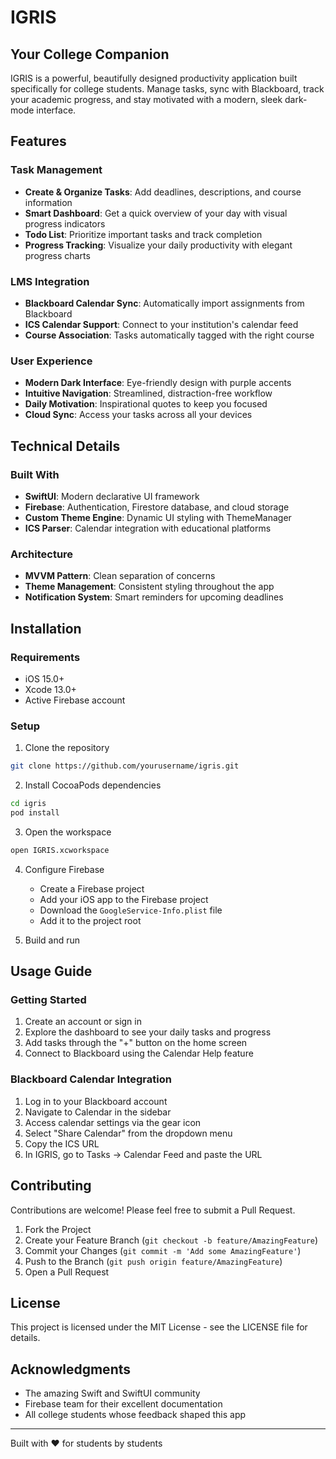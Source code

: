 # IGRIS

## Your College Companion

IGRIS is a powerful, beautifully designed productivity application built specifically for college students. Manage tasks, sync with Blackboard, track your academic progress, and stay motivated with a modern, sleek dark-mode interface.

## Features

### Task Management
- **Create & Organize Tasks**: Add deadlines, descriptions, and course information
- **Smart Dashboard**: Get a quick overview of your day with visual progress indicators
- **Todo List**: Prioritize important tasks and track completion
- **Progress Tracking**: Visualize your daily productivity with elegant progress charts

### LMS Integration
- **Blackboard Calendar Sync**: Automatically import assignments from Blackboard
- **ICS Calendar Support**: Connect to your institution's calendar feed
- **Course Association**: Tasks automatically tagged with the right course

### User Experience
- **Modern Dark Interface**: Eye-friendly design with purple accents
- **Intuitive Navigation**: Streamlined, distraction-free workflow
- **Daily Motivation**: Inspirational quotes to keep you focused
- **Cloud Sync**: Access your tasks across all your devices


## Technical Details

### Built With
- **SwiftUI**: Modern declarative UI framework
- **Firebase**: Authentication, Firestore database, and cloud storage
- **Custom Theme Engine**: Dynamic UI styling with ThemeManager
- **ICS Parser**: Calendar integration with educational platforms

### Architecture
- **MVVM Pattern**: Clean separation of concerns
- **Theme Management**: Consistent styling throughout the app
- **Notification System**: Smart reminders for upcoming deadlines

## Installation

### Requirements
- iOS 15.0+
- Xcode 13.0+
- Active Firebase account

### Setup
1. Clone the repository
```bash
git clone https://github.com/yourusername/igris.git
```

2. Install CocoaPods dependencies
```bash
cd igris
pod install
```

3. Open the workspace
```bash
open IGRIS.xcworkspace
```

4. Configure Firebase
   - Create a Firebase project
   - Add your iOS app to the Firebase project
   - Download the `GoogleService-Info.plist` file
   - Add it to the project root

5. Build and run

## Usage Guide

### Getting Started
1. Create an account or sign in
2. Explore the dashboard to see your daily tasks and progress
3. Add tasks through the "+" button on the home screen
4. Connect to Blackboard using the Calendar Help feature

### Blackboard Calendar Integration
1. Log in to your Blackboard account
2. Navigate to Calendar in the sidebar
3. Access calendar settings via the gear icon
4. Select "Share Calendar" from the dropdown menu
5. Copy the ICS URL
6. In IGRIS, go to Tasks → Calendar Feed and paste the URL

## Contributing

Contributions are welcome! Please feel free to submit a Pull Request.

1. Fork the Project
2. Create your Feature Branch (`git checkout -b feature/AmazingFeature`)
3. Commit your Changes (`git commit -m 'Add some AmazingFeature'`)
4. Push to the Branch (`git push origin feature/AmazingFeature`)
5. Open a Pull Request

## License

This project is licensed under the MIT License - see the LICENSE file for details.

## Acknowledgments

- The amazing Swift and SwiftUI community
- Firebase team for their excellent documentation
- All college students whose feedback shaped this app

---

Built with ❤️ for students by students
